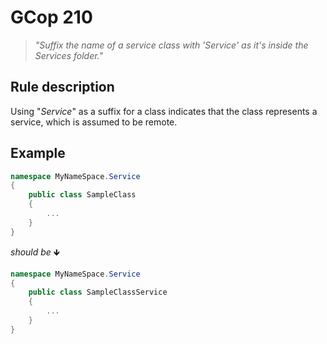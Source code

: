 ﻿# GCop 210

> *"Suffix the name of a service class with 'Service' as it's inside the Services folder."*

## Rule description

Using "*Service*" as a suffix for a class indicates that the class represents a service, which is assumed to be remote.

## Example

```csharp
namespace MyNameSpace.Service
{
    public class SampleClass 
    {   
        ...   
    }
}
```

*should be* 🡻

```csharp
namespace MyNameSpace.Service
{
    public class SampleClassService 
    {   
        ...   
    }
}
```